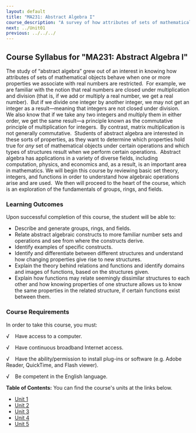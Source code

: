 ```yaml
---
layout: default
title: "MA231: Abstract Algebra I"
course_description: "A survey of how attributes of sets of mathematical objects behave when one or more properties we associate with real numbers are restricted, through a review of basic set theory, integers, and functions, followed by an exploration of the fundamentals of groups, rings, and fields."
next: ../Unit01
previous: ../../../
---
```

Course Syllabus for "MA231: Abstract Algebra I"
-----------------------------------------------

The study of “abstract algebra” grew out of an interest in knowing how
attributes of sets of mathematical objects behave when one or more
properties we associate with real numbers are restricted.  For example,
we are familiar with the notion that real numbers are closed under
multiplication and division (that is, if we add or multiply a real
number, we get a real number).  But if we divide one integer by another
integer, we may not get an integer as a result—meaning that integers are
not closed under division.  We also know that if we take any two
integers and multiply them in either order, we get the same result—a
principle known as the commutative principle of multiplication for
integers.  By contrast, matrix multiplication is not generally
commutative.  Students of abstract algebra are interested in these sorts
of properties, as they want to determine which properties hold true for
*any* set of mathematical objects under certain operations and which
types of structures result when we perform certain operations.  Abstract
algebra has applications in a variety of diverse fields, including
computation, physics, and economics and, as a result, is an important
area in mathematics. We will begin this course by reviewing basic set
theory, integers, and functions in order to understand how algebraic
operations arise and are used.  We then will proceed to the heart of the
course, which is an exploration of the fundamentals of groups, rings,
and fields.

### Learning Outcomes

Upon successful completion of this course, the student will be able
to:  
  

-   Describe and generate groups, rings, and fields.
-   Relate abstract algebraic constructs to more familiar number sets
    and operations and see from where the constructs derive.
-   Identify examples of specific constructs.
-   Identify and differentiate between different structures and
    understand how changing properties give rise to new structures.
-   Explain the theory behind relations and functions and identify
    domains and images of functions, based on the structures given.
-   Explain how functions may relate seemingly dissimilar structures to
    each other and how knowing properties of one structure allows us to
    know the same properties in the related structure, if certain
    functions exist between them.

### Course Requirements

In order to take this course, you must:  
  
 √    Have access to a computer.  
  
 √    Have continuous broadband Internet access.  
  
 √    Have the ability/permission to install plug-ins or software (e.g.
Adobe Reader, QuickTime, and Flash viewer).  
  
 √    Be competent in the English language.  
  
**Table of Contents:** You can find the course's units at the links below.

- [Unit 1](https://legacy.saylor.org/ma231/Unit01/)
- [Unit 2](https://legacy.saylor.org/ma231/Unit02/)
- [Unit 3](https://legacy.saylor.org/ma231/Unit03/)
- [Unit 4](https://legacy.saylor.org/ma231/Unit04/)
- [Unit 5](https://legacy.saylor.org/ma231/Unit05/)
